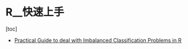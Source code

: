 # R__快速上手

<!-- toc --> 
[toc]


- [Practical Guide to deal with Imbalanced Classification Problems in R](https://www.analyticsvidhya.com/blog/2016/03/practical-guide-deal-imbalanced-classification-problems/)